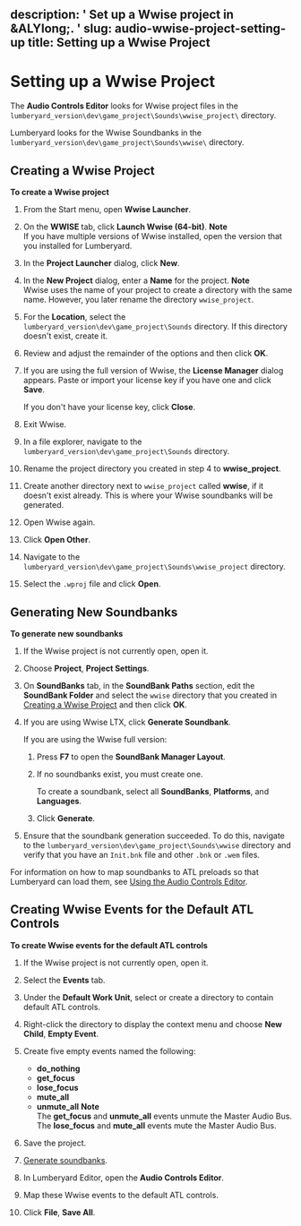 description: ' Set up a Wwise project in &ALYlong;. '
slug: audio-wwise-project-setting-up
title: Setting up a Wwise Project
---
# Setting up a Wwise Project<a name="audio-wwise-project-setting-up"></a>

The **Audio Controls Editor** looks for Wwise project files in the `lumberyard_version\dev\game_project\Sounds\wwise_project\` directory\.

Lumberyard looks for the Wwise Soundbanks in the `lumberyard_version\dev\game_project\Sounds\wwise\` directory\.

## Creating a Wwise Project<a name="audio-wwise-creating-new-project"></a>

**To create a Wwise project**

1. From the Start menu, open **Wwise Launcher**\.

1. On the **WWISE** tab, click **Launch Wwise \(64\-bit\)**\.
**Note**  
If you have multiple versions of Wwise installed, open the version that you installed for Lumberyard\.

1. In the **Project Launcher** dialog, click **New**\.

1. In the **New Project** dialog, enter a **Name** for the project\.
**Note**  
Wwise uses the name of your project to create a directory with the same name\. However, you later rename the directory `wwise_project`\.

1. For the **Location**, select the `lumberyard_version\dev\game_project\Sounds` directory\. If this directory doesn't exist, create it\.

1. Review and adjust the remainder of the options and then click **OK**\.

1. If you are using the full version of Wwise, the **License Manager** dialog appears\. Paste or import your license key if you have one and click **Save**\. 

   If you don't have your license key, click **Close**\. 

1. Exit Wwise\.

1. In a file explorer, navigate to the `lumberyard_version\dev\game_project\Sounds` directory\.

1. Rename the project directory you created in step 4 to **wwise\_project**\.

1. Create another directory next to `wwise_project` called **wwise**, if it doesn't exist already\. This is where your Wwise soundbanks will be generated\.

1. Open Wwise again\.

1. Click **Open Other**\.

1. Navigate to the `lumberyard_version\dev\game_project\Sounds\wwise_project` directory\.

1.  Select the `.wproj` file and click **Open**\.

## Generating New Soundbanks<a name="audio-wwise-generating-new-soundbanks"></a>

**To generate new soundbanks**

1. If the Wwise project is not currently open, open it\.

1. Choose **Project**, **Project Settings**\.

1. On **SoundBanks** tab, in the **SoundBank Paths** section, edit the **SoundBank Folder** and select the `wwise` directory that you created in [Creating a Wwise Project](#audio-wwise-creating-new-project) and then click **OK**\.

1. If you are using Wwise LTX, click **Generate Soundbank**\.

   If you are using the Wwise full version:

   1. Press **F7** to open the **SoundBank Manager Layout**\.

   1. If no soundbanks exist, you must create one\.

      To create a soundbank, select all **SoundBanks**, **Platforms**, and **Languages**\.

   1. Click **Generate**\.

1. Ensure that the soundbank generation succeeded\. To do this, navigate to the `lumberyard_version\dev\game_project\Sounds\wwise` directory and verify that you have an `Init.bnk` file and other `.bnk` or `.wem` files\.

For information on how to map soundbanks to ATL preloads so that Lumberyard can load them, see [Using the Audio Controls Editor](audio-atl-editor.md)\.

## Creating Wwise Events for the Default ATL Controls<a name="audio-wwise-creating-events-default-atl-controls"></a>

**To create Wwise events for the default ATL controls**

1. If the Wwise project is not currently open, open it\.

1. Select the **Events** tab\.

1. Under the **Default Work Unit**, select or create a directory to contain default ATL controls\.

1. Right\-click the directory to display the context menu and choose **New Child**, **Empty Event**\.

1. Create five empty events named the following:
   + **do\_nothing**
   + **get\_focus**
   + **lose\_focus**
   + **mute\_all**
   + **unmute\_all**
**Note**  
The **get\_focus** and **unmute\_all** events unmute the Master Audio Bus\.
The **lose\_focus** and **mute\_all** events mute the Master Audio Bus\.

1. Save the project\.

1. [Generate soundbanks](#audio-wwise-generating-new-soundbanks)\.

1. In Lumberyard Editor, open the **Audio Controls Editor**\.

1. Map these Wwise events to the default ATL controls\.

1. Click **File**, **Save All**\.